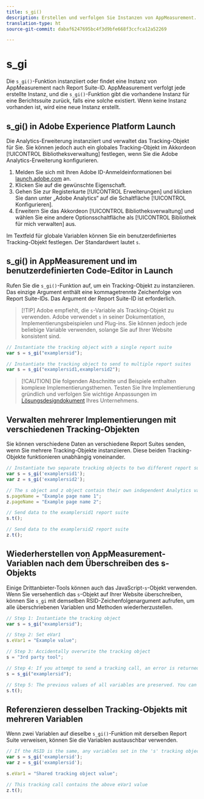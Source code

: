 ```yaml
---
title: s_gi()
description: Erstellen und verfolgen Sie Instanzen von AppMeasurement.
translation-type: ht
source-git-commit: dabaf6247695bc4f3d9bfe668f3ccfca12a52269

---
```



# s_gi

Die `s_gi()`-Funktion instanziiert oder findet eine Instanz von AppMeasurement nach Report Suite-ID. AppMeasurement verfolgt jede erstellte Instanz, und die `s_gi()`-Funktion gibt die vorhandene Instanz für eine Berichtssuite zurück, falls eine solche existiert. Wenn keine Instanz vorhanden ist, wird eine neue Instanz erstellt.

## s_gi() in Adobe Experience Platform Launch

Die Analytics-Erweiterung instanziiert und verwaltet das Tracking-Objekt für Sie. Sie können jedoch auch ein globales Tracking-Objekt im Akkordeon [!UICONTROL Bibliotheksverwaltung] festlegen, wenn Sie die Adobe Analytics-Erweiterung konfigurieren.

1. Melden Sie sich mit Ihren Adobe ID-Anmeldeinformationen bei [launch.adobe.com](https://launch.adobe.com) an.
2. Klicken Sie auf die gewünschte Eigenschaft.
3. Gehen Sie zur Registerkarte [!UICONTROL Erweiterungen] und klicken Sie dann unter „Adobe Analytics“ auf die Schaltfläche [!UICONTROL Konfigurieren].
4. Erweitern Sie das Akkordeon [!UICONTROL Bibliotheksverwaltung] und wählen Sie eine andere Optionsschaltfläche als [!UICONTROL Bibliothek für mich verwalten] aus.

Im Textfeld für globale Variablen können Sie ein benutzerdefiniertes Tracking-Objekt festlegen. Der Standardwert lautet `s`.

## s_gi() in AppMeasurement und im benutzerdefinierten Code-Editor in Launch

Rufen Sie die `s_gi()`-Funktion auf, um ein Tracking-Objekt zu instanziieren. Das einzige Argument enthält eine kommagetrennte Zeichenfolge von Report Suite-IDs. Das Argument der Report Suite-ID ist erforderlich.

>[!TIP] Adobe empfiehlt, die `s`-Variable als Tracking-Objekt zu verwenden. Adobe verwendet `s` in seiner Dokumentation, Implementierungsbeispielen und Plug-ins. Sie können jedoch jede beliebige Variable verwenden, solange Sie auf Ihrer Website konsistent sind.

```js
// Instantiate the tracking object with a single report suite
var s = s_gi("examplersid");

// Instantiate the tracking object to send to multiple report suites
var s = s_gi("examplersid1,examplersid2");
```

>[!CAUTION] Die folgenden Abschnitte und Beispiele enthalten komplexe Implementierungsthemen. Testen Sie Ihre Implementierung gründlich und verfolgen Sie wichtige Anpassungen im [Lösungsdesigndokument](../../prepare/solution-design.md) Ihres Unternehmens.

## Verwalten mehrerer Implementierungen mit verschiedenen Tracking-Objekten

Sie können verschiedene Daten an verschiedene Report Suites senden, wenn Sie mehrere Tracking-Objekte instanziieren. Diese beiden Tracking-Objekte funktionieren unabhängig voneinander.

```js
// Instantiate two separate tracking objects to two different report suites
var s = s_gi('examplersid1');
var z = s_gi('examplersid2');

// The s object and z object contain their own independent Analytics variables simultaneously
s.pageName = "Example page name 1";
z.pageName = "Example page name 2";

// Send data to the examplersid1 report suite
s.t();

// Send data to the examplersid2 report suite
z.t();
```

## Wiederherstellen von AppMeasurement-Variablen nach dem Überschreiben des s-Objekts

Einige Drittanbieter-Tools können auch das JavaScript-`s`-Objekt verwenden. Wenn Sie versehentlich das `s`-Objekt auf Ihrer Website überschreiben, können Sie `s_gi` mit demselben RSID-Zeichenfolgenargument aufrufen, um alle überschriebenen Variablen und Methoden wiederherzustellen.

```js
// Step 1: Instantiate the tracking object
var s = s_gi("examplersid");

// Step 2: Set eVar1
s.eVar1 = "Example value";

// Step 3: Accidentally overwrite the tracking object
s = "3rd party tool";

// Step 4: If you attempt to send a tracking call, an error is returned. Instead, re-instantiate the tracking object
s = s_gi("examplersid");

// Step 5: The previous values of all variables are preserved. You can send a tracking call and eVar1 is correctly set
s.t();
```

## Referenzieren desselben Tracking-Objekts mit mehreren Variablen

Wenn zwei Variablen auf dieselbe `s_gi()`-Funktion mit derselben Report Suite verweisen, können Sie die Variablen austauschbar verwenden.

```js
// If the RSID is the same, any variables set in the 's' tracking object also get set in 'z' tracking object
var s = s_gi('examplersid');
var z = s_gi('examplersid');

s.eVar1 = "Shared tracking object value";

// This tracking call contains the above eVar1 value
z.t();
```
